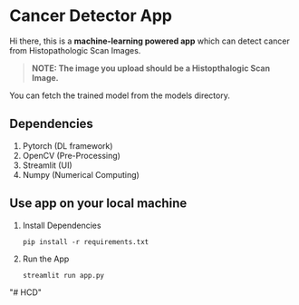 # Cancer Detector App
Hi there, this is a **machine-learning powered app** which can detect cancer from Histopathologic Scan Images.

> **NOTE: The image you upload should be a Histopthalogic Scan Image.**

You can fetch the trained model from the models directory.


## Dependencies
1. Pytorch   (DL framework)
2. OpenCV    (Pre-Processing)
3. Streamlit (UI)
4. Numpy     (Numerical Computing)

## Use app on your local machine
1. Install Dependencies

    `pip install -r requirements.txt`

2. Run the App

    `streamlit run app.py`

 
"# HCD" 
